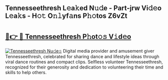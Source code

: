 ## Tennesseethresh L𝚎a𝚔ed N𝚞𝚍e - Part-jrw Vi𝚍𝚎o L𝚎a𝚔s - H𝚘𝚝 O𝚗𝚕yf𝚊ns P𝚑𝚘tos Z6vZt

# <h2><a href="http://kf1fqq.oniu.top/?m=Tennesseethresh">🔗👉 🔴 Tennesseethresh P𝚑ot𝚘𝚜 V𝚒d𝚎o</a></h2>

[![Tennesseethresh Nu𝚍e𝚜](https://i.imgur.com/0qMVB7G.gif)](http://kf1fqq.oniu.top/?m=Tennesseethresh)
Digital media provider and amusement giver Tennesseethresh, celebrated for sharing dance and lifestyle ideas through viral dance routines and compact clips. Selfless volunteer Tennesseethresh, recognized for their generosity and dedication to volunteering their time and skills to help others.  
